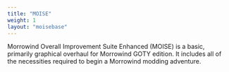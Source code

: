 ```yaml
---
title: "MOISE"
weight: 1
layout: "moisebase"
---
```


Morrowind Overall Improvement Suite Enhanced (MOISE) is a basic, primarily graphical overhaul for Morrowind GOTY edition. It includes all of the necessities required to begin a Morrowind modding adventure.